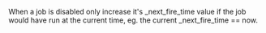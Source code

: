 When a job is disabled only increase it's _next_fire_time value if the job would have run at the current time, eg. the current _next_fire_time == now.
